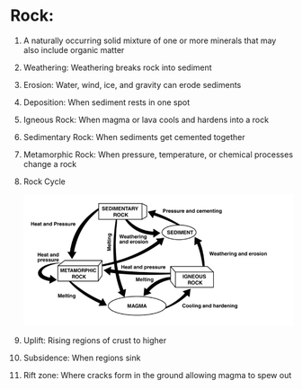 # Rock: 
1. A naturally occurring solid mixture of one or more minerals that may also include organic matter
2. Weathering: Weathering breaks rock into sediment
3. Erosion: Water, wind, ice, and gravity can erode sediments
4. Deposition: When sediment rests in one spot
5. Igneous Rock: When magma or lava cools and hardens into a rock
6. Sedimentary Rock: When sediments get cemented together
7. Metamorphic Rock: When pressure, temperature, or chemical processes change a rock
8. Rock Cycle

    ![rock-cycle.png](../assets/rock-cycle.png)

9. Uplift: Rising regions of crust to higher
10. Subsidence: When regions sink
11. Rift zone: Where cracks form in the ground allowing magma to spew out
